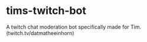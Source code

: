 # tims-twitch-bot
A twitch chat moderation bot specifically made for Tim. (twitch.tv/datmatheeinhorn)
